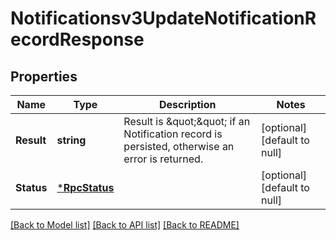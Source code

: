 # Notificationsv3UpdateNotificationRecordResponse

## Properties
Name | Type | Description | Notes
------------ | ------------- | ------------- | -------------
**Result** | **string** | Result is \&quot;\&quot; if an Notification record is persisted, otherwise an error is returned. | [optional] [default to null]
**Status** | [***RpcStatus**](rpcStatus.md) |  | [optional] [default to null]

[[Back to Model list]](../README.md#documentation-for-models) [[Back to API list]](../README.md#documentation-for-api-endpoints) [[Back to README]](../README.md)

